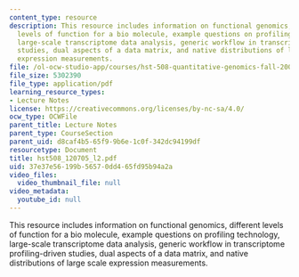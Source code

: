 ```yaml
---
content_type: resource
description: This resource includes information on functional genomics, different
  levels of function for a bio molecule, example questions on profiling technology,
  large-scale transcriptome data analysis, generic workflow in transcriptome profiling-driven
  studies, dual aspects of a data matrix, and native distributions of large scale
  expression measurements.
file: /ol-ocw-studio-app/courses/hst-508-quantitative-genomics-fall-2005/37e37e56199b56570dd465fd95b94a2a_hst508_120705_l2.pdf
file_size: 5302390
file_type: application/pdf
learning_resource_types:
- Lecture Notes
license: https://creativecommons.org/licenses/by-nc-sa/4.0/
ocw_type: OCWFile
parent_title: Lecture Notes
parent_type: CourseSection
parent_uid: d8caf4b5-65f9-9b6e-1c0f-342dc94199df
resourcetype: Document
title: hst508_120705_l2.pdf
uid: 37e37e56-199b-5657-0dd4-65fd95b94a2a
video_files:
  video_thumbnail_file: null
video_metadata:
  youtube_id: null
---
```

This resource includes information on functional genomics, different levels of function for a bio molecule, example questions on profiling technology, large-scale transcriptome data analysis, generic workflow in transcriptome profiling-driven studies, dual aspects of a data matrix, and native distributions of large scale expression measurements.